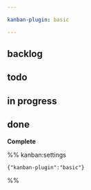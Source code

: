 ```yaml
---

kanban-plugin: basic

---
```


## backlog



## todo



## in progress



## done

**Complete**




%% kanban:settings
```
{"kanban-plugin":"basic"}
```
%%